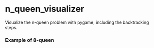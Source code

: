 # n_queen_visualizer

Visualize the n-queen problem with pygame, including the backtracking steps.

### Example of 8-queen

